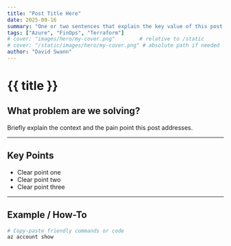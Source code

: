 ```yaml
---
title: "Post Title Here"
date: 2025-09-16
summary: "One or two sentences that explain the key value of this post."
tags: ["Azure", "FinOps", "Terraform"]
# cover: "images/hero/my-cover.png"        # relative to /static
# cover: "/static/images/hero/my-cover.png" # absolute path if needed
author: "David Swann"
---
```


# {{ title }}

## What problem are we solving?

Briefly explain the context and the pain point this post addresses.

---

## Key Points

- Clear point one  
- Clear point two  
- Clear point three  

---

## Example / How-To

```bash
# Copy-paste friendly commands or code
az account show
